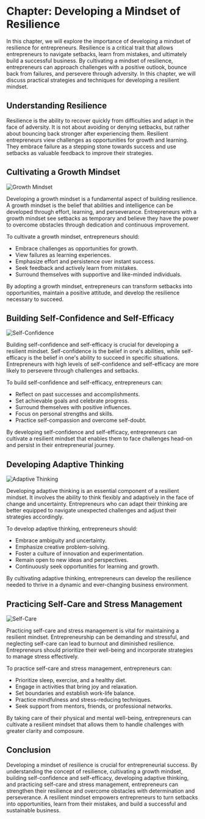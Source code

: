 Chapter: Developing a Mindset of Resilience
===========================================

In this chapter, we will explore the importance of developing a mindset of resilience for entrepreneurs. Resilience is a critical trait that allows entrepreneurs to navigate setbacks, learn from mistakes, and ultimately build a successful business. By cultivating a mindset of resilience, entrepreneurs can approach challenges with a positive outlook, bounce back from failures, and persevere through adversity. In this chapter, we will discuss practical strategies and techniques for developing a resilient mindset.

**Understanding Resilience**
----------------------------

Resilience is the ability to recover quickly from difficulties and adapt in the face of adversity. It is not about avoiding or denying setbacks, but rather about bouncing back stronger after experiencing them. Resilient entrepreneurs view challenges as opportunities for growth and learning. They embrace failure as a stepping stone towards success and use setbacks as valuable feedback to improve their strategies.

**Cultivating a Growth Mindset**
--------------------------------

![Growth Mindset](https://images.unsplash.com/photo-1590025124616-d20f16a43c7d)

Developing a growth mindset is a fundamental aspect of building resilience. A growth mindset is the belief that abilities and intelligence can be developed through effort, learning, and perseverance. Entrepreneurs with a growth mindset see setbacks as temporary and believe they have the power to overcome obstacles through dedication and continuous improvement.

To cultivate a growth mindset, entrepreneurs should:

* Embrace challenges as opportunities for growth.
* View failures as learning experiences.
* Emphasize effort and persistence over instant success.
* Seek feedback and actively learn from mistakes.
* Surround themselves with supportive and like-minded individuals.

By adopting a growth mindset, entrepreneurs can transform setbacks into opportunities, maintain a positive attitude, and develop the resilience necessary to succeed.

**Building Self-Confidence and Self-Efficacy**
----------------------------------------------

![Self-Confidence](https://images.unsplash.com/photo-1560807707-3b2b374fb1fd)

Building self-confidence and self-efficacy is crucial for developing a resilient mindset. Self-confidence is the belief in one's abilities, while self-efficacy is the belief in one's ability to succeed in specific situations. Entrepreneurs with high levels of self-confidence and self-efficacy are more likely to persevere through challenges and setbacks.

To build self-confidence and self-efficacy, entrepreneurs can:

* Reflect on past successes and accomplishments.
* Set achievable goals and celebrate progress.
* Surround themselves with positive influences.
* Focus on personal strengths and skills.
* Practice self-compassion and overcome self-doubt.

By developing self-confidence and self-efficacy, entrepreneurs can cultivate a resilient mindset that enables them to face challenges head-on and persist in their entrepreneurial journey.

**Developing Adaptive Thinking**
--------------------------------

![Adaptive Thinking](https://images.unsplash.com/photo-1533597518606-5f7cdd46fb6f)

Developing adaptive thinking is an essential component of a resilient mindset. It involves the ability to think flexibly and adaptively in the face of change and uncertainty. Entrepreneurs who can adapt their thinking are better equipped to navigate unexpected challenges and adjust their strategies accordingly.

To develop adaptive thinking, entrepreneurs should:

* Embrace ambiguity and uncertainty.
* Emphasize creative problem-solving.
* Foster a culture of innovation and experimentation.
* Remain open to new ideas and perspectives.
* Continuously seek opportunities for learning and growth.

By cultivating adaptive thinking, entrepreneurs can develop the resilience needed to thrive in a dynamic and ever-changing business environment.

**Practicing Self-Care and Stress Management**
----------------------------------------------

![Self-Care](https://images.unsplash.com/photo-1542838132-f9a8e0a74375)

Practicing self-care and stress management is vital for maintaining a resilient mindset. Entrepreneurship can be demanding and stressful, and neglecting self-care can lead to burnout and diminished resilience. Entrepreneurs should prioritize their well-being and incorporate strategies to manage stress effectively.

To practice self-care and stress management, entrepreneurs can:

* Prioritize sleep, exercise, and a healthy diet.
* Engage in activities that bring joy and relaxation.
* Set boundaries and establish work-life balance.
* Practice mindfulness and stress-reducing techniques.
* Seek support from mentors, friends, or professional networks.

By taking care of their physical and mental well-being, entrepreneurs can cultivate a resilient mindset that allows them to handle challenges with greater clarity and composure.

**Conclusion**
--------------

Developing a mindset of resilience is crucial for entrepreneurial success. By understanding the concept of resilience, cultivating a growth mindset, building self-confidence and self-efficacy, developing adaptive thinking, and practicing self-care and stress management, entrepreneurs can strengthen their resilience and overcome obstacles with determination and perseverance. A resilient mindset empowers entrepreneurs to turn setbacks into opportunities, learn from their mistakes, and build a successful and sustainable business.
